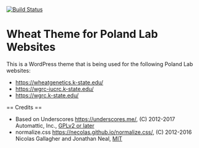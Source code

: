 [![Build Status](https://travis-ci.org/Automattic/_s.svg?branch=master)](https://travis-ci.org/Automattic/_s)

Wheat Theme for Poland Lab Websites
===

This is a WordPress theme that is being used for the following Poland Lab websites:
* https://wheatgenetics.k-state.edu/
* https://wgrc-iucrc.k-state.edu/
* https://wgrc.k-state.edu/

== Credits ==
* Based on Underscores https://underscores.me/, (C) 2012-2017 Automattic, Inc., [GPLv2 or later](https://www.gnu.org/licenses/gpl-2.0.html)
* normalize.css https://necolas.github.io/normalize.css/, (C) 2012-2016 Nicolas Gallagher and Jonathan Neal, [MIT](https://opensource.org/licenses/MIT)

